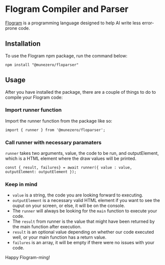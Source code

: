 # Flogram Compiler and Parser

[Flogram](https://flogram.dev) is a programming language designed to help AI write less error-prone code.

## Installation

To use the Flogram npm package, run the command below:

```
npm install "@munezero/floparser"
```

## Usage

After you have installed the package, there are a couple of things to do to compile your Flogram code:

### Import runner function

Import the runner function from the package like so:

```
import { runner } from '@munezero/floparser';
```

### Call runner with necessary paramaters

`runner` takes two arguments, value, the code to be run, and outputElement, which is a HTML element where the draw values will be printed.

```
const { result, failures} = await runner({ value : value, outputElement: outputElement });

```

### Keep in mind

- `value` is a string, the code you are looking forward to executing.
- `outputElement` is a necessary valid HTML element if you want to see the ouput on your screen, or else, it will be on the console.
- The `runner` will always be looking for the `main` function to execute your code.
- The `result` from runner is the value that might have been returned by the main function after execution.
- `result` is an optional value depending on whether our code executed well, or your main function has a return value.
- `failures` is an array, it will be empty if there were no issues with your code.

Happy Flogram-ming!
